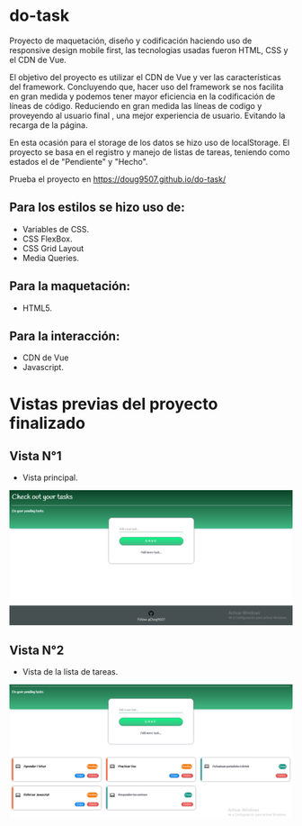 # do-task

Proyecto de maquetación, diseño y codificación haciendo uso de responsive design mobile first, las tecnologias usadas fueron HTML, CSS y el CDN de Vue.

El objetivo del proyecto es utilizar el CDN de Vue y ver las características del framework. Concluyendo que, hacer uso del framework se nos facilita en gran medida y podemos tener mayor eficiencia en la codificación de líneas de código. Reduciendo en gran medida las líneas de codigo y proveyendo al usuario final , una mejor experiencia de usuario. Evitando la recarga de la página.

En esta ocasión para el storage de los datos se hizo uso de localStorage. El proyecto se basa en el registro y manejo de listas de tareas, teniendo como estados el de "Pendiente" y "Hecho".

Prueba el proyecto en https://doug9507.github.io/do-task/

## Para los estilos se hizo uso de:
- Variables de CSS.
- CSS FlexBox.
- CSS Grid Layout
- Media Queries.

## Para la maquetación:
- HTML5.

## Para la interacción:
- CDN de Vue
- Javascript.

# Vistas previas del proyecto finalizado

## Vista N°1
- Vista principal.

![Vista principal](https://raw.githubusercontent.com/Doug9507/do-task/master/src/img/ss-project/main-view.png)


## Vista N°2
- Vista de la lista de tareas.

![Vista principal](https://raw.githubusercontent.com/Doug9507/do-task/master/src/img/ss-project/task-view.png)





